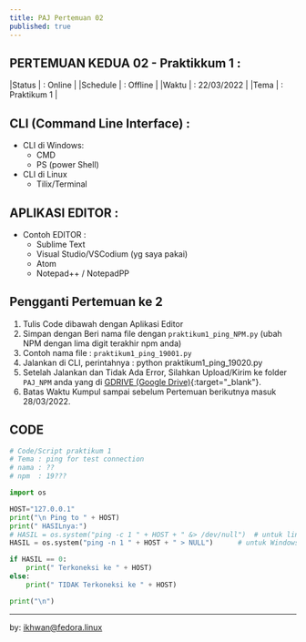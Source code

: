 ```yaml
---
title: PAJ Pertemuan 02
published: true
---
```


## PERTEMUAN KEDUA 02 - Praktikkum 1 :

|Status   | : Online                   |
|Schedule | : Offline                  |
|Waktu    | : 22/03/2022               |
|Tema     | : Praktikum 1              |



## CLI (Command Line Interface) : 
- CLI di Windows: 
    - CMD
    - PS (power Shell)
- CLI di Linux 
    - Tilix/Terminal


## APLIKASI EDITOR :

- Contoh EDITOR  :
    - Sublime Text
    - Visual Studio/VSCodium (yg saya pakai)
    - Atom
    - Notepad++ / NotepadPP


## Pengganti Pertemuan ke 2

1. Tulis Code dibawah dengan Aplikasi Editor 
2. Simpan dengan Beri nama file dengan `praktikum1_ping_NPM.py` (ubah NPM dengan lima digit terakhir npm anda)
3. Contoh nama file : `praktikum1_ping_19001.py`
4. Jalankan di CLI, perintahnya : python praktikum1_ping_19020.py
5. Setelah Jalankan dan Tidak Ada Error, Silahkan Upload/Kirim ke folder `PAJ_NPM` anda yang di [GDRIVE (Google Drive)](https://drive.google.com/drive/folders/1mEOIndRBI0v4wH9DeyMRMF8obfIMvB5R?usp=sharing){:target="_blank"}.
6. Batas Waktu Kumpul sampai sebelum Pertemuan berikutnya masuk 28/03/2022.

## CODE 

```python 
# Code/Script praktikum 1
# Tema : ping for test connection 
# nama : ??
# npm  : 19???

import os

HOST="127.0.0.1"
print("\n Ping to " + HOST)
print(" HASILnya:")
# HASIL = os.system("ping -c 1 " + HOST + " &> /dev/null")	# untuk linux
HASIL = os.system("ping -n 1 " + HOST + " > NULL")		# untuk Windows

if HASIL == 0:
    print(" Terkoneksi ke " + HOST)
else:
    print(" TIDAK Terkoneksi ke " + HOST)

print("\n")

```



<!-- 
### Arahan Sebelum Praktikum :

- Setiap Mahasiswa diharapkan sudah memiliki akun `Dropbox`, yang akan digunakan sebagai tempat mengumpulkan tugas-tugas
- Silahkan Buat Folder `Box_NPM` (ubah NPM dengan NPM anda masing-masing; contoh : `Box_18001`) di `Dropbox`-nya masing-masin sebagai tempat untuk meng-Upload file hasil praktikumnya.
- Setelah folder `Box_NPM` nya sudah dibuat, silahkan sharing/berbagi folder `Box_NPM` nya dengan saya, ini alamat email saya : `ikhwan.elyas@gmail.com` (langkahnya sama seperti yang di pemrograman game)
- Setelah itu, silahkan lengkapi dengan buat dua (2) Folder masing-masing beri nama `PGame` dan `PJaringan` 
- Selanjutnya untuk setiap praktikum silahkan gunakan folder `PGame` untuk mengumpulkan/upload file hasil praktikum Pemrograman Game dan, gunakan Folder `PJaringan` untuk mengumpulkan/upload file hasil praktikum Pemrograman Jaringan. 


### File PDF Praktikum 1 :
1. Silahkan ambil/download file praktikum berikut ini, baca dan lakukan praktikum, [Download File Praktikum 1](assets/reff/pjar/Praktikum_PJar_1.pdf){:target="_blank"}


### Arahan Praktikum
1. Untuk Seluruh Mahasiswa agar segera download file praktikum 1 dan lakukan praktikum mandiri di komputernya masing-masing
2. Materi Praktikum 1 adalah pengenalan python socket, Untuk yang ingin mengenal lebih jauh tentang socket dapat melihat materi tambahan yang tersedia di tautan berikut : [Materi Tambahan Python](downloads.html){:target="_blank"}
3. Lakukan Praktikum sesuai dengan arahan yang ada di file PDF praktikum yang telah anda download, kemuadian periksa hasilnya setelah dijalankan, jika tidak Error, silahkan kumpul atau upload ke folder  `PJar_NPM` (sesuaikan npm anda) pdada `Dropbox` nya masing2.
4. Sangat disarankan untuk Mahasiswa agar melakukan praktikum dalam kelompok belajar atau bersama teman2 agar mudah dan cepat memahami materi, dan bagi teman2 yang sudah paham sangat diharapkan dapat membimbing teman2 yang belum paham, dan bagi teman2 yang belum paham agar tidak segan untuk bertanya...

### Waktu Kumpul
- Diharapkan Kepada Mahasiswa agar sudah menyelesaikan praktikum 1 dan mengumpulkannya ke folder `PJar_NPM` di `dropbox` nya masing2 sebelum Pertemuan berikutnya.
 -->


***
by: ikhwan@fedora.linux 

